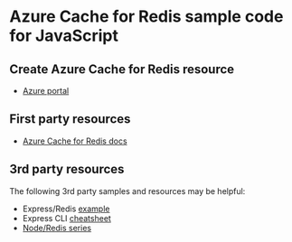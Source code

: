 # Azure Cache for Redis sample code for JavaScript

## Create Azure Cache for Redis resource

* [Azure portal](https://ms.portal.azure.com/#create/Microsoft.Cache)

## First party resources

* [Azure Cache for Redis docs](https://docs.microsoft.com/en-us/azure/azure-cache-for-redis/)

## 3rd party resources

The following 3rd party samples and resources may be helpful:

* Express/Redis [example](https://github.com/aenesgur/Nodejs-RedisCache_MovieApp) 
* Express CLI [cheatsheet](https://gist.github.com/LeCoupa/1596b8f359ad8812c7271b5322c30946)
* [Node/Redis series](https://medium.com/@stockholmux/the-node-redis-series-e812085c917f)
